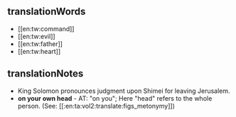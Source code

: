 ## translationWords

* [[en:tw:command]]
* [[en:tw:evil]]
* [[en:tw:father]]
* [[en:tw:heart]]

## translationNotes

* King Solomon pronounces judgment upon Shimei for leaving Jerusalem.
* **on your own head** - AT: "on you"; Here "head" refers to the whole person. (See: [[:en:ta:vol2:translate:figs_metonymy]])
